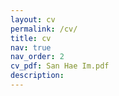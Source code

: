 ```yaml
---
layout: cv
permalink: /cv/
title: cv
nav: true
nav_order: 2
cv_pdf: San Hae Im.pdf
description:
---
```

